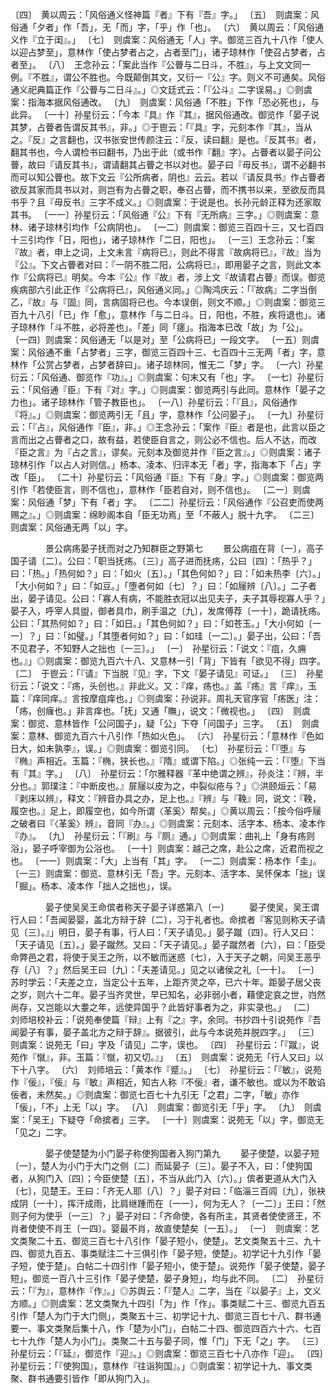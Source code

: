 <!-- { "loadSidebar": true } -->
〔四〕　黄以周云：「风俗通义怪神篇『者』下有『吾』字。」
〔五〕　则虞案：风俗通「夕者」作「吾」，无「而」字，「乎」作「也」。
〔六〕　黄以周云：「风俗通义作『立于闺』。」
〔七〕　则虞案：风俗通无「人」字。御览三百九十八作「使人以迎占梦至」，意林作「使占梦者占之，占者至门」，诸子琼林作「使召占梦者，占者至」。
〔八〕　王念孙云：「案此当作『公瞢与二日斗，不胜』，与上文文同一例。『不胜』，谓公不胜也。今既颠倒其文，又衍一『公』字。则义不可通矣。风俗通义祀典篇正作『公瞢与二日斗』。」◎文廷式云：「『公斗』二字误易。」◎则虞案：指海本据风俗通改。
〔九〕　则虞案：风俗通「不胜」下作「恐必死也」，与此异。
〔一十〕孙星衍云：「今本『具』作『其』，据风俗通改。御览作「晏子说其梦，占瞢者告谓反其书』，非。」◎于鬯云：「『具』字，元刻本作『其』，当从之。『反』之言翻也，汉书张安世传颜注云：『反，读曰翻』是也。『反其书』者，翻其书也，今人谓检书曰翻书，乃出于此（或书作『翻』字）。占瞢者以晏子问公瞢，故曰『请反其书』，谓请翻其占瞢之书以对也。晏子曰『毋反书』，谓不必翻书而可以知公瞢也。故下文云『公所病者，阴也』云云。若以『请反具书』作占瞢者欲反其家而具书以对，则岂有为占瞢之职，奉召占瞢，而不携书以来，至欲反而具书乎？且『毋反书』三字不成义。」◎则虞案：于说是也。长孙元龄正释为还家取其书。
〔一一〕孙星衍云：「风俗通『公』下有『无所病』三字。」◎则虞案：意林、诸子琼林引均作「公病阴也」。
〔一二〕则虞案：御览三百四十三，又七百四十三引均作「日，阳也」，诸子琼林作「二日，阳也」。
〔一三〕王念孙云：「案『故』者，申上之词，上文未言『病将已』，则此不得言『故病将已』，『故』当为『公』。下文占瞢者对曰：『一阴不胜二阳，公病将已』，即用晏子之言，则此文本作『公病将已』明矣。今本『公』作『故』者，涉上文『故请君占瞢』而误。御览疾病部六引此正作『公病将已』，风俗通义同。」◎陶鸿庆云：「『故病』二字当倒乙，『故』与『固』同，言病固将已也。今本误倒，则文不顺。」◎则虞案：御览三百九十八引「已」作「愈」，意林作「与二日斗。日，阳也，不胜，疾将退也」。诸子琼林作「斗不胜，必将差也」。「差」同「瘥」。指海本已改「故」为「公」。
〔一四〕则虞案：风俗通无「以是对」至「公病将已」一段文字。
〔一五〕则虞案：风俗通不重「占梦者」三字，御览三百四十三、七百四十三无两「者」字，意林作「公赏占梦者，占梦者辞曰」。诸子琼林同，惟无二「梦」字。
〔一六〕孙星衍云：「风俗通、御览作『功』。」◎则虞案：句末又有「也」字。
〔一七〕孙星衍云：「风俗通『臣』下有『对』字。」◎则虞案：御览两引与此同。意林作「晏子之力也」。诸子琼林作「管子教臣也」。
〔一八〕孙星衍云：「『且』，风俗通作『将』。」◎则虞案：御览两引无「且」字，意林作「公问晏子」。
〔一九〕孙星衍云：「『占』，风俗通作『臣』，非。」◎王念孙云：「案作『臣』者是也，此言以臣之言而出之占瞢者之口，故有益，若使臣自言之，则公必不信也。后人不达，而改『臣之言』为『占之言』，谬矣。元刻本及御览并作『臣之言』。」◎则虞案：诸子琼林引作「以占人对则信。」杨本、凌本、归评本无「者」字，指海本下「占」字改「臣」。
〔二十〕孙星衍云：「风俗通『臣』下有『身』字。」◎则虞案：御览两引作「若使臣言，则不信也」，意林作「臣若自对，则不信也」。
〔二一〕则虞案：风俗通「梦」下有「者」字。
〔二二〕孙星衍云：「风俗通作『公召吏而使两赐之』。」◎则虞案：绵眇阁本自「臣无功焉」至「不蔽人」脱十九字。
〔二三〕则虞案：风俗通无两「以」字。



　　　　景公病疡晏子抚而对之乃知群臣之野第七
　　景公病疽在背〔一〕，高子国子请〔二〕。公曰：「职当抚疡。〔三〕」高子进而抚疡，公曰〔四〕：「热乎？」曰：「热。」「热何如？」曰：「如火〔五〕。」「其色何如？」曰：「如未热李〔六〕。」「大小何如？」曰：「如豆。」「堕者何如〔七〕？」曰：「如屦辨〔八〕。」二子者出，晏子请见。公曰：「寡人有病，不能胜衣冠以出见夫子，夫子其辱视寡人乎？」晏子入，呼宰人具盥，御者具巾，刷手温之〔九〕，发席傅荐〔一十〕，跪请抚疡。公曰：「其热何如？」曰：「如日。」「其色何如？」曰：「如苍玉。」「大小何如〔一一〕？」曰：「如璧。」「其堕者何如？」曰：「如珪〔一二〕。」晏子出，公曰：「吾不见君子，不知野人之拙也〔一三〕。」
〔一〕　孙星衍云：「说文：『疽，久痈也。』」◎则虞案：御览九百六十八、又意林一引「背」下皆有「欲见不得」四字。
〔二〕　于鬯云：「『请』下当脱『见』字，下文『晏子请见』可证。」
〔三〕　孙星衍云：「说文：『疡，头创也。』非此义。又：『痒，疡也。』盖『疡』言『痒』，玉篇：『痒同痒。』言按摩疽痒也。」◎则虞案：孙说非。周礼天官序官「疡医」注：「疡，创癕也。」非言痒也。「抚」又通「瞴」，说文：「微视也。」
〔四〕　则虞案：御览、意林皆作「公问国子」，疑「公」下夺「问国子」三字。
〔五〕　则虞案：意林、御览九百六十八引作「热如火色」。
〔六〕　孙星衍云：「意林作『色如日大，如未孰李』，误。」◎则虞案：御览引同。
〔七〕　孙星衍云：「『堕』与『椭』声相近。玉篇：『椭，狭长也。』『隋』或谓下陷。」◎张纯一云：「『堕』下当有『其』字。」
〔八〕　孙星衍云：「尔雅释器『革中绝谓之辨』，孙炎注：『辨，半分也。』郭璞注：『中断皮也。』屝屦以皮为之，中裂似疮与？」◎洪颐烜云：「易『剥床以辨』，释文：『辨音办具之办，足上也。』『辨』与『鞔』同，说文：『鞔，履空也。』足上，即履空也，如今所谓〈革奚〉帮矣。」◎黄以周云：「按今俗呼屦之破者曰『〈革奚〉辨』，音同『办』。」◎则虞案：元刻本、活字本、杨本、凌本作『办』。
〔九〕　孙星衍云：「『刷』与『厕』通。」◎则虞案：曲礼上「身有疡则浴」，晏子呼宰御为公浴也。
〔一十〕则虞案：越己之席，赴公之席，近君而视之也。
〔一一〕则虞案：「大」上当有「其」字。
〔一二〕则虞案：杨本作「圭」。
〔一三〕则虞案：御览、意林引无「吾」字。元刻本、活字本、吴怀保本「拙」误「掘」。杨本、凌本作「拙人之拙也」，误。



　　　　晏子使吴吴王命傧者称天子晏子详惑第八〔一〕
　　晏子使吴，吴王谓行人曰：「吾闻晏婴，盖北方辩于辞〔二〕，习于礼者也。命摈者『客见则称天子请见〔三〕。』」明日，晏子有事，行人曰：「天子请见。」晏子蹴〔四〕。行人又曰：「天子请见〔五〕。」晏子蹴然。又曰：「天子请见。」晏子蹴然者〔六〕，曰：「臣受命弊邑之君，将使于吴王之所，以不敏而迷惑〔七〕，入于天子之朝，问吴王恶乎存〔八〕？」然后吴王曰〔九〕：「夫差请见。」见之以诸侯之礼〔一十〕。
〔一〕　苏时学云：「夫差之立，当定公十五年，上距齐灵之卒，已六十年。距晏子居父丧之岁，则六十二年。晏子当齐灵世，早已知名，必非弱小者，藉使定哀之世，岿然尚存，又岂能以大耋之年，远使异国乎？此皆好事者为之，非实录也。」
〔二〕　刘师培校补云：「说苑奉使篇『辩』上有『之』字，余同。书抄四十引说苑作『吾闻晏子有事，晏子盖北方之辩于辞』。据彼引，此与今本说苑并脱四字。」
〔三〕　则虞案：说苑无「曰」字及「请见」二字，误也。
〔四〕　孙星衍云：「『蹴』，说苑作『憱』，非。玉篇：『憱，初又切。』」
〔五〕　则虞案：说苑无「行人又曰」以下十八字。
〔六〕　刘师培云：「黄本作『蹙』。」
〔七〕　孙星衍云：「『敏』，说苑作『佞』，『佞』与『敏』声相近，知古人称『不佞』者，谦不敏也。或以为不敢谄佞者，未然矣。」◎则虞案：御览七百七十九引无「之君」二字，「敏」亦作「佞」，「不」上无「以」字。
〔八〕　则虞案：御览引无「乎」字。
〔九〕　则虞案：「吴王」下疑夺「命摈者」三字。
〔一十〕则虞案：说苑无「以」字，御览无「见之」二字。



　　　　晏子使楚楚为小门晏子称使狗国者入狗门第九
　　晏子使楚，以晏子短〔一〕，楚人为小门于大门之侧〔二〕而延晏子〔三〕。晏子不入，曰：「使狗国者，从狗门入〔四〕；今臣使楚〔五〕，不当从此门入〔六〕。」傧者更道从大门入〔七〕，见楚王。王曰：「齐无人耶〔八〕？」晏子对曰：「临淄三百闾〔九〕，张袂成阴〔一十〕，挥汗成雨，比肩继踵而在〔一一〕，何为无人？〔一二〕」王曰：「然则子何为使乎〔一三〕？」晏子对曰：「齐命使，各有所主，其贤者使使贤王，不肖者使使不肖王〔一四〕。婴最不肖，故直使楚矣〔一五〕。」
〔一〕　则虞案：艺文类聚二十五、御览三百七十八引作「晏子短小，使楚」。艺文类聚五十三、九十四、御览九百五、事类赋注二十三俱引作「晏子短，使楚」。初学记十九引作「晏子短，使于楚」。白帖二十四引作「晏子短小，使于楚」。说苑作「晏子使楚，晏子短」。御览一百八十三引作「晏子使楚，晏子身短」，均与此不同。
〔二〕　孙星衍云：「『为』，意林作『作』。」◎苏舆云：「『楚人』二字，当在『以晏子』上，文义方顺。」◎则虞案：艺文类聚九十四引「为」作「作」。事类赋二十三、御览九百五引作「楚人为门于大门侧」，类聚五十三、初学记十九、御览三百七十八、群书通要一、事文类聚后集十八，作「楚为小门」，白帖二十四、御览四百六十六、七百七十九作「楚人为小门」。类聚二十五与晏子同，惟「门」下无「之」字。
〔三〕　孙星衍云：「『延』，御览作『迎』。」◎则虞案：御览三百七十八亦作「迎」。
〔四〕　孙星衍云：「『使狗国』，意林作『往诣狗国』。」◎则虞案：初学记十九、事文类聚、群书通要引皆作「即从狗门入」。
